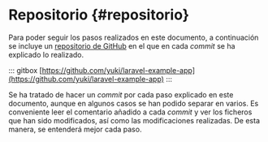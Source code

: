 
# Repositorio {#repositorio}

Para poder seguir los pasos realizados en este documento, a continuación se incluye un [repositorio de GitHub](https://github.com/yuki/laravel-example-app) en el que en cada *commit* se ha explicado lo realizado.

::: gitbox
[https://github.com/yuki/laravel-example-app](https://github.com/yuki/laravel-example-app)
:::

Se ha tratado de hacer un *commit* por cada paso explicado en este documento, aunque en algunos casos se han podido separar en varios. Es conveniente leer el comentario añadido a cada *commit* y ver los ficheros que han sido modificados, así como las modificaciones realizadas. De esta manera, se entenderá mejor cada paso.

